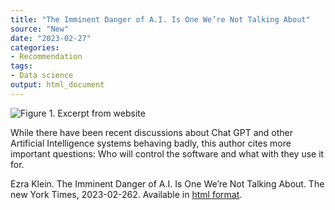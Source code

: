 ```yaml
---
title: "The Imminent Danger of A.I. Is One We’re Not Talking About"
source: "New"
date: "2023-02-27"
categories:
- Recommendation
tags:
- Data science
output: html_document
---
```


![Figure 1. Excerpt from website](http://www.pmean.com/new-images/23/ai-danger-01.png)

<div class="notes">

While there have been recent discussions about Chat GPT and other Artificial Intelligence systems behaving badly, this author cites more important questions: Who will control the software and what with they use it for.

Ezra Klein. The Imminent Danger of A.I. Is One We’re Not Talking About. The new York Times, 2023-02-262. Available in [html format][kle1].

[kle1]: https://www.nytimes.com/2023/02/26/opinion/microsoft-bing-sydney-artificial-intelligence.html

</div>
